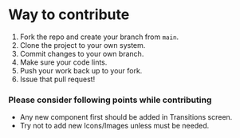 # Way to contribute

1.  Fork the repo and create your branch from `main`.
2.  Clone the project to your own system.
3.  Commit changes to your own branch.
4.  Make sure your code lints.
5.  Push your work back up to your fork.
6.  Issue that pull request!

### Please consider following points while contributing

- Any new component first should be added in Transitions screen.
- Try not to add new Icons/Images unless must be needed.
